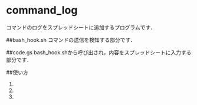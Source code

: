 # command_log

コマンドのログをスプレッドシートに追加するプログラムです．

##bash_hook.sh
コマンドの送信を検知する部分です．

##code.gs
bash_hook.shから呼び出され，内容をスプレッドシートに入力する部分です．

##使い方

1. 

2. 

3. 
